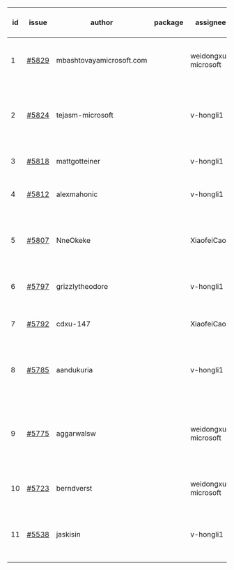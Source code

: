 | id | issue | author | package | assignee | bot advice | created date of issue | target release date | date from target |
| ------ | ------ | ------ | ------ | ------ | ------ | ------ | ------ | :-----: |
| 1 | [#5829](https://github.com/Azure/sdk-release-request/issues/5829) | mbashtovayamicrosoft.com |  | weidongxu-microsoft | new comment. Attention to inconsistent tag. | 01-15 | 02-28 |  |
| 2 | [#5824](https://github.com/Azure/sdk-release-request/issues/5824) | tejasm-microsoft |  | v-hongli1 | close to release date. Attention to inconsistent tag. HoldOn. | 01-15 | 01-24 | 2 |
| 3 | [#5818](https://github.com/Azure/sdk-release-request/issues/5818) | mattgotteiner |  | v-hongli1 | Attention to inconsistent tag. | 01-13 | 02-28 |  |
| 4 | [#5812](https://github.com/Azure/sdk-release-request/issues/5812) | alexmahonic |  | v-hongli1 | close to release date. HoldOn. | 01-10 | 01-24 | 2 |
| 5 | [#5807](https://github.com/Azure/sdk-release-request/issues/5807) | NneOkeke |  | XiaofeiCao | close to release date. FirstGA. HoldOn. TypeSpec. | 01-09 | 01-24 | 2 |
| 6 | [#5797](https://github.com/Azure/sdk-release-request/issues/5797) | grizzlytheodore |  | v-hongli1 | new issue. close to release date. | 01-06 | 01-24 | 2 |
| 7 | [#5792](https://github.com/Azure/sdk-release-request/issues/5792) | cdxu-147 |  | XiaofeiCao | close to release date. HoldOn. | 12-26 | 01-24 | 2 |
| 8 | [#5785](https://github.com/Azure/sdk-release-request/issues/5785) | aandukuria |  | v-hongli1 | new issue. new comment. close to release date. | 12-16 | 01-23 | 1 |
| 9 | [#5775](https://github.com/Azure/sdk-release-request/issues/5775) | aggarwalsw |  | weidongxu-microsoft | new comment. close to release date. FirstBeta. HoldOn. TypeSpec. | 12-11 | 01-24 | 2 |
| 10 | [#5723](https://github.com/Azure/sdk-release-request/issues/5723) | berndverst |  | weidongxu-microsoft | new comment. FirstBeta. TypeSpec. | 11-15 | 02-21 |  |
| 11 | [#5538](https://github.com/Azure/sdk-release-request/issues/5538) | jaskisin |  | v-hongli1 | close to release date. FirstGA. HoldOn. TypeSpec. | 09-27 | 01-24 | 2 |
